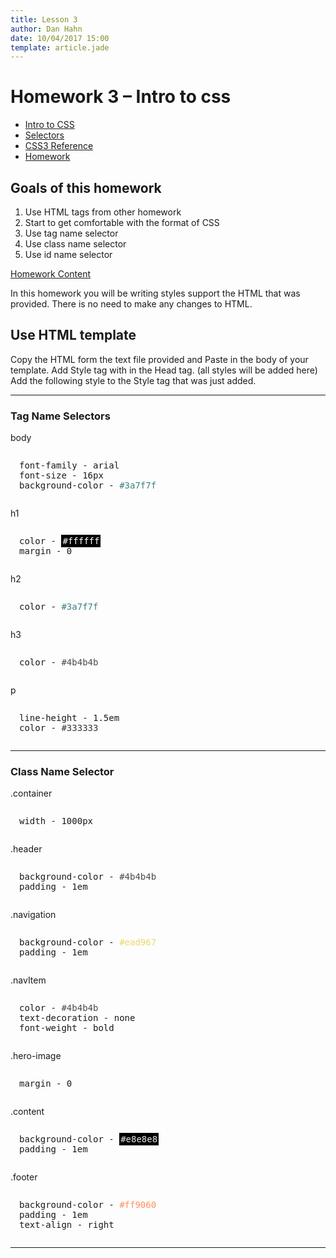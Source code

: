 ```yaml
---
title: Lesson 3
author: Dan Hahn
date: 10/04/2017 15:00
template: article.jade
---
```


# Homework 3 – Intro to css

* [Intro to CSS]()
* [Selectors](selectors.html)
* [CSS3 Reference](css.html)
* [Homework](homework.html)

## Goals of this homework

1. Use HTML tags from other homework
2. Start to get comfortable with the format of CSS
3. Use tag name selector
4. Use class name selector
5. Use id name selector


<a href="homework3-text.txt" class="btn" target="\_target">Homework Content</a>

In this homework you will be writing styles support the HTML that was provided. There is
no need to make any changes to HTML.

## Use HTML template

Copy the HTML form the text file provided and Paste in the body of your template.
Add Style tag with in the Head tag. (all styles will be added here)
Add the following style to the Style tag that was just added.

---

### Tag Name Selectors

body
<pre style="white-space:pre-line;padding: 1em;">
  font-family - arial
  font-size - 16px
  background-color - <span style="color: #3a7f7f;">#3a7f7f</span>
</pre>

h1
<pre style="white-space:pre-line;padding: 1em;">
  color - <span style="color: #ffffff;;background-color:#000;padding:2px;">#ffffff</span>
  margin - 0
</pre>

h2
<pre style="white-space:pre-line;padding: 1em;">
  color - <span style="color: #3a7f7f;">#3a7f7f</span>
</pre>

h3
<pre style="white-space:pre-line;padding: 1em;">
  color - <span style="color: #4b4b4b;">#4b4b4b</span>
</pre>

p
<pre style="white-space:pre-line;padding: 1em;">
  line-height - 1.5em
  color - <span style="color: #333333;">#333333</span>
</pre>

---

### Class Name Selector
.container
<pre style="white-space:pre-line;padding: 1em;">
  width - 1000px
</pre>

.header
<pre style="white-space:pre-line;padding: 1em;">
  background-color - <span style="color: #4b4b4b;">#4b4b4b</span>
  padding - 1em
</pre>

.navigation
<pre style="white-space:pre-line;padding: 1em;">
  background-color - <span style="color: #ead967;">#ead967</span>
  padding - 1em
</pre>

.navItem
<pre style="white-space:pre-line;padding: 1em;">
  color - <span style="color: #4b4b4b;">#4b4b4b</span>
  text-decoration - none
  font-weight - bold
</pre>

.hero-image
<pre style="white-space:pre-line;padding: 1em;">
  margin - 0
</pre>

.content
<pre style="white-space:pre-line;padding: 1em;">
  background-color - <span style="color: #e8e8e8;background-color:#000;padding:2px;">#e8e8e8</span>
  padding - 1em
</pre>

.footer
<pre style="white-space:pre-line;padding: 1em;">
  background-color - <span style="color: #ff9060;">#ff9060</span>
  padding - 1em
  text-align - right
</pre>

---

<div class="homework-view" data-lesson="lesson3"></div>
